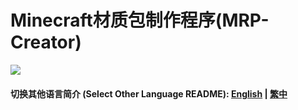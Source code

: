 # Minecraft材质包制作程序(MRP-Creator)
![](https://img.shields.io/badge/Minecraft-1.20.4-brightgreen.svg?colorB=469C00)

#### 切换其他语言简介 (Select Other Language README): [English](../README.md) | [繁中](README-Hant.md)
